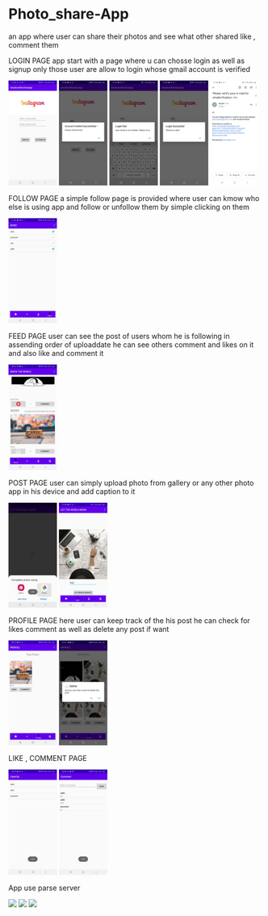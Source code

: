 # Photo_share-App
an app where user can share their photos and see what other shared like , comment them 

LOGIN PAGE
app start with a page where u can chosse login as well as signup only those user are allow to login whose gmail account is verified



<img src="screenshoot/login.jpg" width="96">          <img src="screenshoot/login1.jpg" width="96">
<img src="screenshoot/login2.jpg" width="96">
<img src="screenshoot/login3.jpg" width="96">
<img src="screenshoot/emailverification.jpg" width="96">

FOLLOW PAGE
a simple follow page is provided where user can kmow who else is using app and follow or unfollow them by simple clicking on them


<img src="screenshoot/follow.jpg" width="96">

FEED PAGE
user can see the post of users whom he is following in assending order of uploaddate he can see others comment and likes on it and also like and comment it 

<img src="screenshoot/feed.jpg" width="96">

POST PAGE
user can simply upload photo from gallery or any other photo app in his device and add caption to it

<img src="screenshoot/addpotho.jpg" width="96">          <img src="screenshoot/post.jpg" width="96">

PROFILE PAGE 
here user can keep track of the his post he can check for likes comment as well as delete any post if want


<img src="screenshoot/profile.jpg" width="96">           <img src="screenshoot/profiledelete.jpg" width="96">

LIKE , COMMENT PAGE


<img src="screenshoot/like.jpg" width="96">             <img src="screenshoot/comment.jpg" width="96">

App use parse server


<img src="screenshoot/server.jpg" width="96">             <img src="screenshoot/server1.jpg" width="96">
<img src="screenshoot/server2.jpg" width="96">

